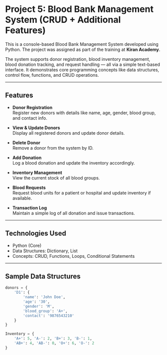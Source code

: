 
#  Project 5: Blood Bank Management System (CRUD + Additional Features)

This is a console-based Blood Bank Management System developed using Python. The project was assigned as part of the training at **Kiran Academy**.

The system supports donor registration, blood inventory management, blood donation tracking, and request handling — all via a simple text-based interface. It demonstrates core programming concepts like data structures, control flow, functions, and CRUD operations.

---

##  Features

- **Donor Registration**  
  Register new donors with details like name, age, gender, blood group, and contact info.

- **View & Update Donors**  
  Display all registered donors and update donor details.

- **Delete Donor**  
  Remove a donor from the system by ID.

- **Add Donation**  
  Log a blood donation and update the inventory accordingly.

- **Inventory Management**  
  View the current stock of all blood groups.

- **Blood Requests**  
  Request blood units for a patient or hospital and update inventory if available.

- **Transaction Log**  
  Maintain a simple log of all donation and issue transactions.

---

##  Technologies Used

- Python (Core)
- Data Structures: Dictionary, List
- Concepts: CRUD, Functions, Loops, Conditional Statements

---

##  Sample Data Structures

```python
donors = {
    'D1': {
        'name': 'John Doe',
        'age': '30',
        'gender': 'M',
        'blood_group': 'A+',
        'contact': '9876543210'
    }
}

Inventory = {
    'A+': 5, 'A-': 2, 'B+': 3, 'B-': 1,
    'AB+': 4, 'AB-': 0, 'O+': 6, 'O-': 2
}
